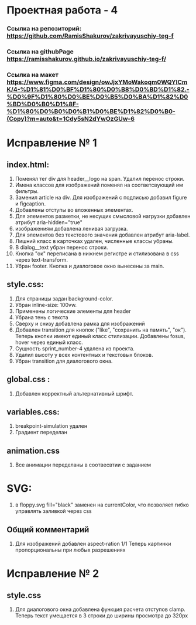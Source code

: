 # Проектная работа - 4
### Ссылка на репозиторий: https://github.com/RamisShakurov/zakrivayuschiy-teg-f
### Ссылка на githubPage https://ramisshakurov.github.io/zakrivayuschiy-teg-f/
### Ссылка на макет https://www.figma.com/design/owJjxYMoWakoqm0WQYlCmK/4-%D1%81%D0%BF%D1%80%D0%B8%D0%BD%D1%82.-%D0%9F%D1%80%D0%BE%D0%B5%D0%BA%D1%82%D0%BD%D0%B0%D1%8F-%D1%80%D0%B0%D0%B1%D0%BE%D1%82%D0%B0-(Copy)?m=auto&t=1Cdy5sN2dYwOzGUw-6

# Исправление № 1

## index.html:
1. Поменял тег div для header__logo на span. Удалил перенос строки.
2. Имена классов для изображений поменял на соответсвующий им фильтры.
3. Заменил article на div. Для изображений с подписью добавил figure и figcaption.
4. Добавлены отступы во вложенных элементах.
5. Для элементов разметки, не несущих смысловой нагрузки добавлен атрибут aria-hidden="true"
6. изображениям добавлена ленивая загрузка.
7. Для элементов без текстового значения добавлен атрибут aria-label.
8. Лишний класс в карточках удален, численные классы убраны.
9. В dialog__text убран перенос строки.
10. Кнопка "ок" переписана в нижнем регистре и стилизована в css через text-transform. 
11. Убран footer. Кнопка и диалоговое окно вынесены за main. 
## style.css:
1. Для страницы задан background-color.
2. Убран inline-size: 100vw.
3. Применены логические элементы для header
4. Убрана тень с текста
5. Сверху и снизу добавлена рамка для изображений
6. Добавлен transition для кнопок ("like", "сохранить на память", "ок"). Теперь кнопки имеют единый класс стилизации. Добавлены fosus, hover через единый класс.
7. Сущность sprint_number-4 удалена из проекта.
8. Удалил высоту у всех контентных и текстовых блоков.
9. Убран transition для диалогового окна.

## global.css :
1. Добавлен корректный альтернативный шрифт.

## variables.css:
1. breakpoint-simulation удален
2. Градиент переделан

## animation.css 
1. Все анимации переделаны в соотвесвтии с заданием
# SVG:
1. в floppy.svg fill="black" заменен на currentColor, что позволяет гибко управлять заливкой через css
## Общий комментарий
1. Для изображений добавлен aspect-ration 1/1 Теперь картинки пропорциональны при любых разрешениях

# Исправление № 2
## style.css
1. Для диалогового окна добавлена функция расчета отступов clamp. Теперь текст умещается в 3 строки до ширины просмотра до 320px 
